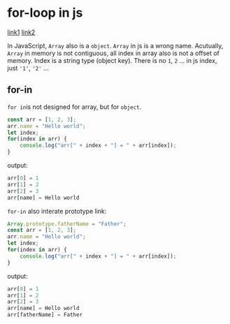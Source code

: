 
# for-loop in js

[link1](https://zhuanlan.zhihu.com/p/23812134)
[link2](https://zhuanlan.zhihu.com/p/58881052)

In JavaScript, `Array` also is a `object`. `Array` in js is a wrong name. Acutually, `Array` in memory is not contiguous, all index in array also is not a offset of memory. Index is a string type (object key). There is no `1`, `2` ... in js index, just `'1'`, `'2'` ...

## for-in

`for in`is not designed for array, but for `object`.

```javascript
const arr = [1, 2, 3];
arr.name = "Hello world";
let index;
for(index in arr) {
    console.log("arr[" + index + "] = " + arr[index]);
}
```

output:

```javascript
arr[0] = 1
arr[1] = 2
arr[2] = 3
arr[name] = Hello world
```

`for-in` also interate prototype link:

```javascript
Array.prototype.fatherName = "Father";
const arr = [1, 2, 3];
arr.name = "Hello world";
let index;
for(index in arr) {
    console.log("arr[" + index + "] = " + arr[index]);
}
```

output:

```javascript
arr[0] = 1
arr[1] = 2
arr[2] = 3
arr[name] = Hello world
arr[fatherName] = Father
```
